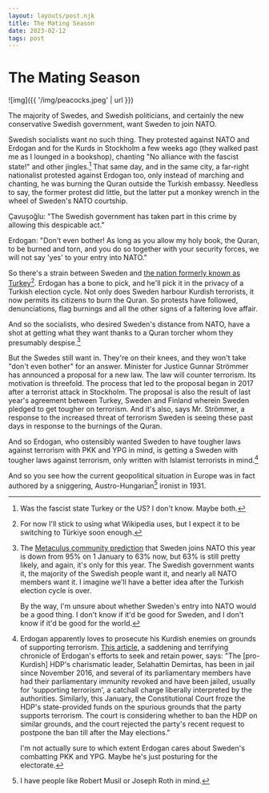 ```yaml
---
layout: layouts/post.njk
title: The Mating Season
date: 2023-02-12
tags: post
---
```


# The Mating Season

![img]({{ '/img/peacocks.jpeg' | url }})

The majority of Swedes, and Swedish politicians, and certainly the new conservative Swedish government, want Sweden to join NATO.

Swedish socialists want no such thing. They protested against NATO and Erdogan and for the Kurds in Stockholm a few weeks ago (they walked past me as I lounged in a bookshop), chanting "No alliance with the fascist state!" and other jingles.[^1] That same day, and in the same city, a far-right nationalist protested against Erdogan too, only instead of marching and chanting, he was burning the Quran outside the Turkish embassy. Needless to say, the former protest did little, but the latter put a monkey wrench in the wheel of Sweden's NATO courtship.

Çavuşoğlu: "The Swedish government has taken part in this crime by allowing this despicable act."

Erdogan: "Don't even bother! As long as you allow my holy book, the Quran, to be burned and torn, and you do so together with your security forces, we will not say 'yes' to your entry into NATO."

So there's a strain between Sweden and [the nation formerly known as Turkey](https://archive.is/GR97v)[^2]. Erdogan has a bone to pick, and he'll pick it in the privacy of a Turkish election cycle. Not only does Sweden harbour Kurdish terrorists, it now permits its citizens to burn the Quran. So protests have followed, denunciations, flag burnings and all the other signs of a faltering love affair.

And so the socialists, who desired Sweden's distance from NATO, have a shot at getting what they want thanks to a Quran torcher whom they presumably despise.[^3]

But the Swedes still want in. They're on their knees, and they won't take "don't even bother" for an answer. Minister for Justice Gunnar Strömmer has announced a proposal for a new law. The law will counter terrorism. Its motivation is threefold. The process that led to the proposal began in 2017 after a terrorist attack in Stockholm. The proposal is also the result of last year's agreement between Turkey, Sweden and Finland wherein Sweden pledged to get tougher on terrorism. And it's also, says Mr. Strömmer, a response to the increased threat of terrorism Sweden is seeing these past days in response to the burnings of the Quran.

And so Erdogan, who ostensibly wanted Sweden to have tougher laws against terrorism with PKK and YPG in mind, is getting a Sweden with tougher laws against terrorism, only written with Islamist terrorists in mind.[^4]

And so you see how the current geopolitical situation in Europe was in fact authored by a sniggering, Austro-Hungarian[^5] ironist in 1931.

[^1]: Was the fascist state Turkey or the US? I don't know. Maybe both.
[^2]: For now I'll stick to using what Wikipedia uses, but I expect it to be switching to Türkiye soon enough.
[^3]:
    The [Metaculus community prediction](https://www.metaculus.com/questions/10084/sweden-to-join-nato-before-2024/) that Sweden joins NATO this year is down from 95% on 1 January to 63% now, but 63% is still pretty likely, and again, it's only for this year. The Swedish government wants it, the majority of the Swedish people want it, and nearly all NATO members want it. I imagine we'll have a better idea after the Turkish election cycle is over.

    By the way, I'm unsure about whether Sweden's entry into NATO would be a good thing. I don't know if it'd be good for Sweden, and I don't know if it'd be good for the world.

[^4]:
    Erdogan apparently loves to prosecute his Kurdish enemies on grounds of supporting terrorism. [This article](https://archive.is/SWEot), a saddening and terrifying chronicle of Erdogan's efforts to seek and retain power, says: "The [pro-Kurdish] HDP's charismatic leader, Selahattin Demirtas, has been in jail since November 2016, and several of its parliamentary members have had their parliamentary immunity revoked and have been jailed, usually for 'supporting terrorism', a catchall charge liberally interpreted by the authorities. Similarly, this January, the Constitutional Court froze the HDP's state-provided funds on the spurious grounds that the party supports terrorism. The court is considering whether to ban the HDP on similar grounds, and the court rejected the party's recent request to postpone the ban till after the May elections."

    I'm not actually sure to which extent Erdogan cares about Sweden's combatting PKK and YPG. Maybe he's just posturing for the electorate.

[^5]: I have people like Robert Musil or Joseph Roth in mind.
